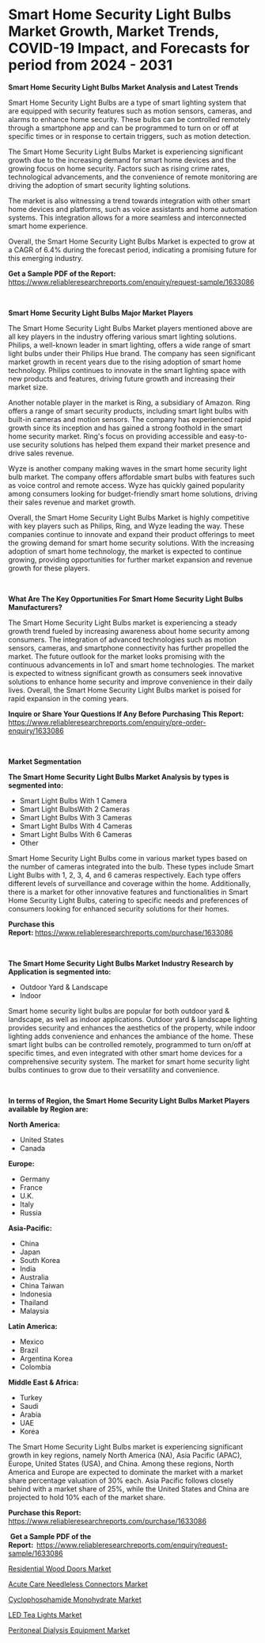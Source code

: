 <p><h1>Smart Home Security Light Bulbs Market Growth, Market Trends, COVID-19 Impact, and Forecasts for period from 2024 - 2031</h1></p><p><strong>Smart Home Security Light Bulbs Market Analysis and Latest Trends</strong></p>
<p><p>Smart Home Security Light Bulbs are a type of smart lighting system that are equipped with security features such as motion sensors, cameras, and alarms to enhance home security. These bulbs can be controlled remotely through a smartphone app and can be programmed to turn on or off at specific times or in response to certain triggers, such as motion detection.</p><p>The Smart Home Security Light Bulbs Market is experiencing significant growth due to the increasing demand for smart home devices and the growing focus on home security. Factors such as rising crime rates, technological advancements, and the convenience of remote monitoring are driving the adoption of smart security lighting solutions.</p><p>The market is also witnessing a trend towards integration with other smart home devices and platforms, such as voice assistants and home automation systems. This integration allows for a more seamless and interconnected smart home experience.</p><p>Overall, the Smart Home Security Light Bulbs Market is expected to grow at a CAGR of 6.4% during the forecast period, indicating a promising future for this emerging industry.</p></p>
<p><strong>Get a Sample PDF of the Report:&nbsp;</strong> <a href="https://www.reliableresearchreports.com/enquiry/request-sample/1633086">https://www.reliableresearchreports.com/enquiry/request-sample/1633086</a></p>
<p>&nbsp;</p>
<p><strong>Smart Home Security Light Bulbs Major Market Players</strong></p>
<p><p>The Smart Home Security Light Bulbs Market players mentioned above are all key players in the industry offering various smart lighting solutions. Philips, a well-known leader in smart lighting, offers a wide range of smart light bulbs under their Philips Hue brand. The company has seen significant market growth in recent years due to the rising adoption of smart home technology. Philips continues to innovate in the smart lighting space with new products and features, driving future growth and increasing their market size.</p><p>Another notable player in the market is Ring, a subsidiary of Amazon. Ring offers a range of smart security products, including smart light bulbs with built-in cameras and motion sensors. The company has experienced rapid growth since its inception and has gained a strong foothold in the smart home security market. Ring's focus on providing accessible and easy-to-use security solutions has helped them expand their market presence and drive sales revenue.</p><p>Wyze is another company making waves in the smart home security light bulb market. The company offers affordable smart bulbs with features such as voice control and remote access. Wyze has quickly gained popularity among consumers looking for budget-friendly smart home solutions, driving their sales revenue and market growth.</p><p>Overall, the Smart Home Security Light Bulbs Market is highly competitive with key players such as Philips, Ring, and Wyze leading the way. These companies continue to innovate and expand their product offerings to meet the growing demand for smart home security solutions. With the increasing adoption of smart home technology, the market is expected to continue growing, providing opportunities for further market expansion and revenue growth for these players.</p></p>
<p>&nbsp;</p>
<p><strong>What Are The Key Opportunities For Smart Home Security Light Bulbs Manufacturers?</strong></p>
<p><p>The Smart Home Security Light Bulbs market is experiencing a steady growth trend fueled by increasing awareness about home security among consumers. The integration of advanced technologies such as motion sensors, cameras, and smartphone connectivity has further propelled the market. The future outlook for the market looks promising with the continuous advancements in IoT and smart home technologies. The market is expected to witness significant growth as consumers seek innovative solutions to enhance home security and improve convenience in their daily lives. Overall, the Smart Home Security Light Bulbs market is poised for rapid expansion in the coming years.</p></p>
<p><strong>Inquire or Share Your Questions If Any Before Purchasing This Report:</strong> <a href="https://www.reliableresearchreports.com/enquiry/pre-order-enquiry/1633086">https://www.reliableresearchreports.com/enquiry/pre-order-enquiry/1633086</a></p>
<p>&nbsp;</p>
<p><strong>Market Segmentation</strong></p>
<p><strong>The Smart Home Security Light Bulbs Market Analysis by types is segmented into:</strong></p>
<p><ul><li>Smart Light Bulbs With 1 Camera</li><li>Smart Light BulbsWith 2 Cameras</li><li>Smart Light Bulbs With 3 Cameras</li><li>Smart Light Bulbs With 4 Cameras</li><li>Smart Light Bulbs With 6 Cameras</li><li>Other</li></ul></p>
<p><p>Smart Home Security Light Bulbs come in various market types based on the number of cameras integrated into the bulb. These types include Smart Light Bulbs with 1, 2, 3, 4, and 6 cameras respectively. Each type offers different levels of surveillance and coverage within the home. Additionally, there is a market for other innovative features and functionalities in Smart Home Security Light Bulbs, catering to specific needs and preferences of consumers looking for enhanced security solutions for their homes.</p></p>
<p><strong>Purchase this Report:&nbsp;</strong><a href="https://www.reliableresearchreports.com/purchase/1633086">https://www.reliableresearchreports.com/purchase/1633086</a></p>
<p>&nbsp;</p>
<p><strong>The Smart Home Security Light Bulbs Market Industry Research by Application is segmented into:</strong></p>
<p><ul><li>Outdoor Yard & Landscape</li><li>Indoor</li></ul></p>
<p><p>Smart home security light bulbs are popular for both outdoor yard & landscape, as well as indoor applications. Outdoor yard & landscape lighting provides security and enhances the aesthetics of the property, while indoor lighting adds convenience and enhances the ambiance of the home. These smart light bulbs can be controlled remotely, programmed to turn on/off at specific times, and even integrated with other smart home devices for a comprehensive security system. The market for smart home security light bulbs continues to grow due to their versatility and convenience.</p></p>
<p>&nbsp;</p>
<p><strong>In terms of Region, the Smart Home Security Light Bulbs Market Players available by Region are:</strong></p>
<p>
    <p> <strong> North America: </strong>
        <ul>
            <li>United States</li>
            <li>Canada</li>
        </ul>
        </p> 
    <p> <strong> Europe: </strong>
        <ul>
            <li>Germany</li>
            <li>France</li>
            <li>U.K.</li>
            <li>Italy</li>
            <li>Russia</li>
        </ul>
        </p> 
    <p> <strong> Asia-Pacific: </strong>
        <ul>
            <li>China</li>
            <li>Japan</li>
            <li>South Korea</li>
            <li>India</li>
            <li>Australia</li>
            <li>China Taiwan</li>
            <li>Indonesia</li>
            <li>Thailand</li>
            <li>Malaysia</li>
        </ul>
        </p> 
    <p> <strong> Latin America: </strong>
        <ul>
            <li>Mexico</li>
            <li>Brazil</li>
            <li>Argentina Korea</li>
            <li>Colombia</li>
        </ul>
        </p> 
    <p> <strong> Middle East & Africa: </strong>
        <ul>
            <li>Turkey</li>
            <li>Saudi</li>
            <li>Arabia</li>
            <li>UAE</li>
            <li>Korea</li>
        </ul>
    </p>
    </p>
<p><p>The Smart Home Security Light Bulbs market is experiencing significant growth in key regions, namely North America (NA), Asia Pacific (APAC), Europe, United States (USA), and China. Among these regions, North America and Europe are expected to dominate the market with a market share percentage valuation of 30% each. Asia Pacific follows closely behind with a market share of 25%, while the United States and China are projected to hold 10% each of the market share.</p></p>
<p><strong>Purchase this Report: </strong><a href="https://www.reliableresearchreports.com/purchase/1633086">https://www.reliableresearchreports.com/purchase/1633086</a></p>
<p>&nbsp;<strong>Get a Sample PDF of the Report:&nbsp;&nbsp;</strong><a href="https://www.reliableresearchreports.com/enquiry/request-sample/1633086">https://www.reliableresearchreports.com/enquiry/request-sample/1633086</a></p>
<p><strong></strong></p>
<p><p><a href="https://view.publitas.com/reportprime-1/residential-wood-doors-market-insights-market-players-and-forecast-till-2031/">Residential Wood Doors Market</a></p><p><a href="https://automatic-knee-4c7.notion.site/Acute-Care-Needleless-Connectors-Market-Size-Share-Trends-Analysis-Report-By-Application-Regiona-d5a63f7bf4094f7e915e64c4f59e78ac">Acute Care Needleless Connectors Market</a></p><p><a href="https://automatic-knee-4c7.notion.site/Cyclophosphamide-Monohydrate-Market-Size-Growing-and-Forecasted-for-period-from-2024-2031-and-prov-fd69582a66db4e84a14707b71587f7a2">Cyclophosphamide Monohydrate Market</a></p><p><a href="https://view.publitas.com/reportprime-1/led-tea-lights-market-share-market-new-trends-analysis-report-by-type-by-application-by-end-use-by-region-and-segment-forecasts-2024-2031/">LED Tea Lights Market</a></p><p><a href="https://sulfuric-clavicle-d39.notion.site/Peritoneal-Dialysis-Equipment-Market-Size-and-Growth-Market-Segmentation-Regional-and-Country-Brea-1d8746fc3ca3435cb91fef1a306f2b31">Peritoneal Dialysis Equipment Market</a></p></p>